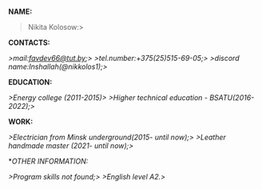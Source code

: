 **NAME:**

>Nikita Kolosow:>

**CONTACTS:**

_>mail:favdev66@tut.by;>_
_>tel.number:+375(25)515-69-05;>_
_>discord name:Inshallah(@nikkolos1);>_

**EDUCATION:**

_>Energy college (2011-2015)>_
_>Higher technical education - BSATU(2016-2022);>_

**WORK:**

_>Electrician from Minsk underground(2015- until now);>_
_>Leather handmade master (2021- until now);>_

**OTHER INFORMATION:*

_>Program skills not found;>_
_>English level  A2.>_
